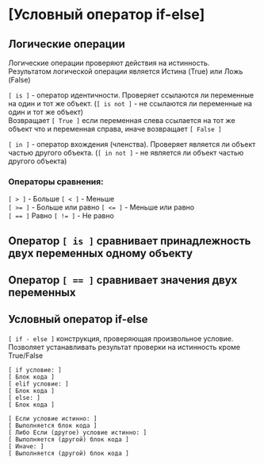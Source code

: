 # [Условный оператор if-else]

## Логические операции  

Логические операции проверяют действия на истинность.  
Результатом логической операции является Истина (True) или Ложь (False)

`[ is ]` - оператор идентичности. Проверяет ссылаются ли переменные на один и тот же объект. (`[ is not ]` - не ссылаются ли переменные на один и тот же объект)  
Возвращает `[ True ]` если переменная слева ссылается на тот же объект что и переменная справа, иначе возвращает `[ False ]`

`[ in ]` - оператор вхождения (членства). Проверяет является ли объект частью другого объекта. (`[ in not ]` - не является ли объект частью другого объекта)



### Операторы сравнения:
`[ > ]` - Больше      `[ < ]` - Меньше  
`[ >= ]` - Больше или равно      `[ <= ]` - Меньше или равно  
`[ == ]` Равно      `[ != ]` - Не равно  

## Оператор `[ is ]` сравнивает принадлежность двух переменных одному объекту
## Оператор `[ == ]` сравнивает значения двух переменных

## Условный оператор if-else

`[ if - else ]` конструкция, проверяющая произвольное условие. Позволяет устанавливать результат проверки на истинность кроме True/False

`[ if условие: ]`  
    `[ Блок кода ]`  
`[ elif условие: ]`  
    `[ Блок кода ]`  
`[ else: ]`  
    `[ Блок кода ]` 

`[ Если условие истинно: ]`  
    `[ Выполняется блок кода ]`  
`[ Либо Если (другое) условие истинно: ]`  
    `[ Выполняется (другой) блок кода ]`  
`[ Иначе: ]`  
    `[ Выполняется (другой) блок кода ]`  

    

